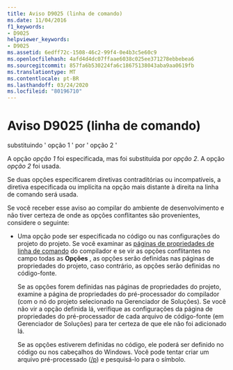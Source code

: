 ```yaml
---
title: Aviso D9025 (linha de comando)
ms.date: 11/04/2016
f1_keywords:
- D9025
helpviewer_keywords:
- D9025
ms.assetid: 6edff72c-1508-46c2-99f4-0e4b3c5e60c9
ms.openlocfilehash: 4afd4d4dc07ffaae6038c025ee371278ebbebea6
ms.sourcegitcommit: 857fa6b530224fa6c18675138043aba9aa0619fb
ms.translationtype: MT
ms.contentlocale: pt-BR
ms.lasthandoff: 03/24/2020
ms.locfileid: "80196710"
---
```

# <a name="command-line-warning-d9025"></a>Aviso D9025 (linha de comando)

substituindo ' opção 1 ' por ' opção 2 '

A opção *opção 1* foi especificada, mas foi substituída por *opção 2*. A opção *opção 2* foi usada.

Se duas opções especificarem diretivas contraditórias ou incompatíveis, a diretiva especificada ou implícita na opção mais distante à direita na linha de comando será usada.

Se você receber esse aviso ao compilar do ambiente de desenvolvimento e não tiver certeza de onde as opções conflitantes são provenientes, considere o seguinte:

- Uma opção pode ser especificada no código ou nas configurações do projeto do projeto. Se você examinar as [páginas de propriedades de linha de comando](../../build/reference/command-line-property-pages.md) do compilador e se vir as opções conflitantes no campo todas as **Opções** , as opções serão definidas nas páginas de propriedades do projeto, caso contrário, as opções serão definidas no código-fonte.

   Se as opções forem definidas nas páginas de propriedades do projeto, examine a página de propriedades do pré-processador do compilador (com o nó do projeto selecionado na Gerenciador de Soluções).  Se você não vir a opção definida lá, verifique as configurações da página de propriedades do pré-processador de cada arquivo de código-fonte (em Gerenciador de Soluções) para ter certeza de que ele não foi adicionado lá.

   Se as opções estiverem definidas no código, ele poderá ser definido no código ou nos cabeçalhos do Windows.  Você pode tentar criar um arquivo pré-processado ([/p](../../build/reference/p-preprocess-to-a-file.md)) e pesquisá-lo para o símbolo.
